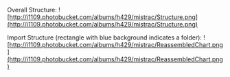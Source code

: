Overall Structure:
![http://i1109.photobucket.com/albums/h429/mistrac/Structure.png](http://i1109.photobucket.com/albums/h429/mistrac/Structure.png)


Import Structure (rectangle with blue background indicates a folder):
![http://i1109.photobucket.com/albums/h429/mistrac/ReassembledChart.png](http://i1109.photobucket.com/albums/h429/mistrac/ReassembledChart.png)